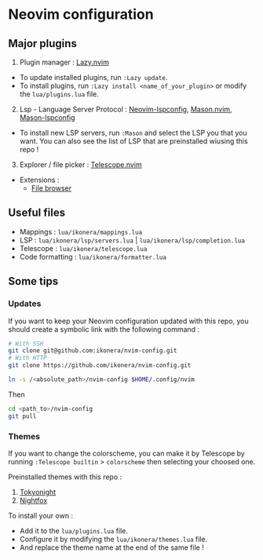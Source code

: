 # Neovim configuration

## Major plugins

1. Plugin manager : [Lazy.nvim](https://github.com/folke/lazy.nvim.git)

- To update installed plugins, run `:Lazy update`.
- To install plugins, run `:Lazy install <name_of_your_plugin>` or modify the `lua/plugins.lua` file.

2. Lsp - Language Server Protocol : [Neovim-lspconfig](), [Mason.nvim](https://github.com/williamboman/mason.nvim.git), [Mason-lspconfig](https://github.com/williamboman/mason-lspconfig.nvim.git)

- To install new LSP servers, run `:Mason` and select the LSP you that you want. You can also see the list of LSP that are preinstalled wiusing this repo !

3. Explorer / file picker : [Telescope.nvim](https://github.com/nvim-telescope/telescope.nvim.git)

- Extensions :
  - [File browser](https://github.com/nvim-telescope/telescope-file-browser.nvim.git)

## Useful files

- Mappings : `lua/ikonera/mappings.lua`
- LSP : `lua/ikonera/lsp/servers.lua` | `lua/ikonera/lsp/completion.lua`
- Telescope : `lua/ikonera/telescope.lua`
- Code formatting : `lua/ikonera/formatter.lua`

## Some tips

### Updates

If you want to keep your Neovim configuration updated with this repo, you should create a symbolic link with the following command :

```bash
# With SSH
git clone git@github.com:ikonera/nvim-config.git
# With HTTP
git clone https://github.com/ikonera/nvim-config.git

ln -s /<absolute_path>/nvim-config $HOME/.config/nvim
```

Then

```bash
cd <path_to>/nvim-config
git pull
```

### Themes

If you want to change the colorscheme, you can make it by Telescope by running `:Telescope builtin` > `colorscheme` then selecting your choosed one.

Preinstalled themes with this repo :

1. [Tokyonight](https://github.com/folke/tokyonight.nvim.git)
2. [Nightfox](https://github.com/EdenEast/nightfox.nvim.git)

To install your own :

- Add it to the `lua/plugins.lua` file.
- Configure it by modifying the `lua/ikonera/themes.lua` file.
- And replace the theme name at the end of the same file !
